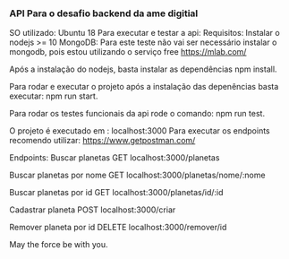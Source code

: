 ### API Para o desafio backend da ame digitial ###

SO utilizado: Ubuntu 18
Para executar e testar a api:
Requisitos: Instalar o nodejs >= 10
MongoDB: Para este teste não vai ser necessário instalar o mongodb, pois estou utilizando o serviço free https://mlab.com/

Após a instalação do nodejs, basta instalar as dependências npm install.

Para rodar e executar o projeto após a instalação das depenências basta executar:
npm run start.

Para rodar os testes funcionais da api rode o comando:
npm run test.

O projeto é executado em : localhost:3000
Para executar os endpoints recomendo utilizar: https://www.getpostman.com/

Endpoints:
Buscar planetas
GET localhost:3000/planetas

Buscar planetas por nome
GET localhost:3000/planetas/nome/:nome

Buscar planetas por id
GET localhost:3000/planetas/id/:id

Cadastrar planeta
POST localhost:3000/criar

Remover planeta por id
DELETE localhost:3000/remover/id

May the force be with you.


